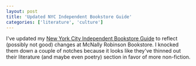 ```yaml
---
layout: post
title: 'Updated NYC Independent Bookstore Guide'
categories: ['literature', 'culture']
---
```

<p>
I've updated my <a href="http://www.chekhovsmistress.com/2005/04/new_york_city_i.html">New York City Independent Bookstore Guide</a> to reflect (possibly not good) changes at McNally Robinson Bookstore. I knocked them down a couple of notches because it looks like they've thinned out their literature (and maybe even poetry) section in favor of more non-fiction.
</p>

